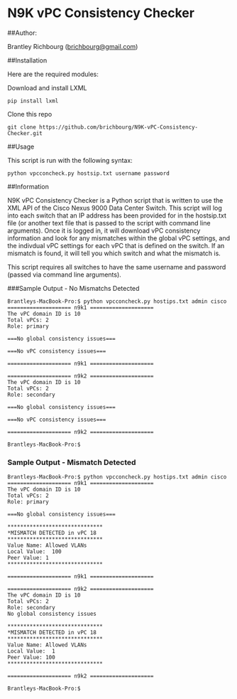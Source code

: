 # N9K vPC Consistency Checker

##Author:

Brantley Richbourg (brichbourg@gmail.com)

##Installation

Here are the required modules:


Download and install LXML
	
	pip install lxml

Clone this repo

	git clone https://github.com/brichbourg/N9K-vPC-Consistency-Checker.git


##Usage

This script is run with the following syntax:

	python vpcconcheck.py hostsip.txt username password 

##Information

N9K vPC Consistency Checker is a Python script that is written to use the XML API of the Cisco Nexus 9000 Data Center Switch.  This script will log into each switch that an IP address has been provided for in the hostsip.txt file (or another text file that is passed to the script with command line arguments).  Once it is logged in, it will download vPC consistency information and look for any mismatches within the global vPC settings, and the indivdual vPC settings for each vPC that is defined on the switch.  If an mismatch is found, it will tell you which switch and what the mismatch is.

This script requires all switches to have the same username and password (passed via command line arguments).

###Sample Output - No Mismatchs Detected

	Brantleys-MacBook-Pro:$ python vpcconcheck.py hostips.txt admin cisco
	==================== n9k1 ====================
	The vPC domain ID is 10
	Total vPCs: 2
	Role: primary

	===No global consistency issues===

	===No vPC consistency issues===

	==================== n9k1 ==================== 

	==================== n9k2 ====================
	The vPC domain ID is 10
	Total vPCs: 2
	Role: secondary

	===No global consistency issues===

	===No vPC consistency issues===

	==================== n9k2 ==================== 

	Brantleys-MacBook-Pro:$ 

### Sample Output - Mismatch Detected

	Brantleys-MacBook-Pro:$ python vpcconcheck.py hostips.txt admin cisco
	==================== n9k1 ====================
	The vPC domain ID is 10
	Total vPCs: 2
	Role: primary
	
	===No global consistency issues===

	******************************
	*MISMATCH DETECTED in vPC 18
	******************************
	Value Name: Allowed VLANs
	Local Value:  100
	Peer Value: 1
	****************************** 

	==================== n9k1 ==================== 

	==================== n9k2 ====================
	The vPC domain ID is 10
	Total vPCs: 2
	Role: secondary
	No global consistency issues

	******************************
	*MISMATCH DETECTED in vPC 18
	******************************
	Value Name: Allowed VLANs
	Local Value:  1
	Peer Value: 100
	****************************** 

	==================== n9k2 ==================== 

	Brantleys-MacBook-Pro:$ 
